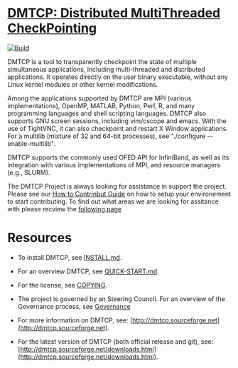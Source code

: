 # [DMTCP: Distributed MultiThreaded CheckPointing](http://dmtcp.sourceforge.net/) 
[![Build](https://github.com/dmtcp/dmtcp/actions/workflows/make-check.yml/badge.svg)](https://github.com/dmtcp/dmtcp/actions/workflows/make-check.yml)

DMTCP is a tool to transparently checkpoint the state of multiple simultaneous applications, including multi-threaded and distributed applications. It operates directly on the user binary executable, without any Linux kernel modules or other kernel modifications.

Among the applications supported by DMTCP are MPI (various implementations), OpenMP, MATLAB, Python, Perl, R, and many programming languages and shell scripting languages. DMTCP also supports GNU screen sessions, including vim/cscope and emacs. With the use of TightVNC, it can also checkpoint and restart X Window applications.  For a multilib (mixture of 32 and 64-bit processes), see "./configure --enable-multilib".

DMTCP supports the commonly used OFED API for InfiniBand, as well as its integration with various implementations of MPI, and resource managers (e.g., SLURM).

The DMTCP Project is always looking for assistance in support the project.  Please see our [How to Contrinbut Guide](./governance/contributing.md) on how to setup your environement to start contributing.  To find out what areas we are looking for assitance with please recview the [following page](./governanre/contributing_areas.md) 

# Resources

* To install DMTCP, see [INSTALL.md](INSTALL.md).

* For an overview DMTCP, see [QUICK-START.md](QUICK-START.md).

* For the license, see [COPYING](COPYING).

* The project is governed by an Steering Council.  For an overview of the Governance process, see [Governance](./governance/governance.md)

* For more information on DMTCP, see: [http://dmtcp.sourceforge.net](http://dmtcp.sourceforge.net).

* For the latest version of DMTCP (both official release and git), see:
[http://dmtcp.sourceforge.net/downloads.html](http://dmtcp.sourceforge.net/downloads.html).

